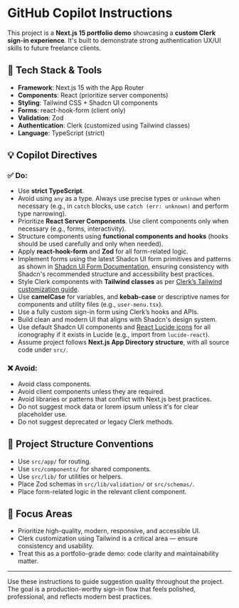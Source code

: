 # GitHub Copilot Instructions

This project is a **Next.js 15 portfolio demo** showcasing a **custom Clerk sign-in experience**. It's built to demonstrate strong authentication UX/UI skills to future freelance clients.

## 🔧 Tech Stack & Tools

- **Framework**: Next.js 15 with the App Router
- **Components**: React (prioritize server components)
- **Styling**: Tailwind CSS + Shadcn UI components
- **Forms**: react-hook-form (client only)
- **Validation**: Zod
- **Authentication**: Clerk (customized using Tailwind classes)
- **Language**: TypeScript (strict)

## 💡 Copilot Directives

### ✅ Do:

- Use **strict TypeScript**.
- Avoid using `any` as a type. Always use precise types or `unknown` when necessary (e.g., in `catch` blocks, use `catch (err: unknown)` and perform type narrowing).
- Prioritize **React Server Components**. Use client components only when necessary (e.g., forms, interactivity).
- Structure components using **functional components and hooks** (hooks should be used carefully and only when needed).
- Apply **react-hook-form** and **Zod** for all form-related logic.
- Implement forms using the latest Shadcn UI form primitives and patterns as shown in [Shadcn UI Form Documentation](https://ui.shadcn.com/docs/components/form), ensuring consistency with Shadcn's recommended structure and accessibility best practices.
- Style Clerk components with **Tailwind classes** as per [Clerk’s Tailwind customization guide](https://clerk.com/docs/customization/overview#use-tailwind-classes-to-style-clerk-components).
- Use **camelCase** for variables, and **kebab-case** or descriptive names for components and utility files (e.g., `user-menu.tsx`).
- Use a fully custom sign-in form using Clerk’s hooks and APIs.
- Build clean and modern UI that aligns with Shadcn's design system.
- Use default Shadcn UI components and [React Lucide icons](https://lucide.dev/icons/) for all iconography if it exists in Lucide (e.g., import from `lucide-react`).
- Assume project follows **Next.js App Directory structure**, with all source code under `src/`.

### ❌ Avoid:

- Avoid class components.
- Avoid client components unless they are required.
- Avoid libraries or patterns that conflict with Next.js best practices.
- Do not suggest mock data or lorem ipsum unless it's for clear placeholder use.
- Do not suggest deprecated or legacy Clerk methods.

## 📁 Project Structure Conventions

- Use `src/app/` for routing.
- Use `src/components/` for shared components.
- Use `src/lib/` for utilities or helpers.
- Place Zod schemas in `src/lib/validation/` or `src/schemas/`.
- Place form-related logic in the relevant client component.

## 🎯 Focus Areas

- Prioritize high-quality, modern, responsive, and accessible UI.
- Clerk customization using Tailwind is a critical area — ensure consistency and usability.
- Treat this as a portfolio-grade demo: code clarity and maintainability matter.

---

Use these instructions to guide suggestion quality throughout the project. The goal is a production-worthy sign-in flow that feels polished, professional, and reflects modern best practices.
